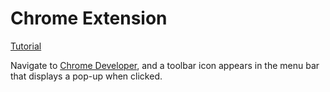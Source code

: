 # Chrome Extension

[Tutorial](https://developer.chrome.com/extensions/getstarted)

Navigate to [Chrome Developer](https://developer.chrome.com/), and a toolbar icon appears in the menu bar that displays a pop-up when clicked.
